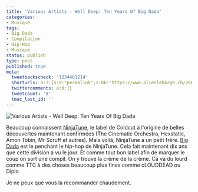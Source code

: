 ```yaml
---
title: 'Various Artists - Well Deep: Ten Years Of Big Dada'
categories:
- Musique
tags:
- Big Dada
- Compilation
- Hip-Hop
- Musique
status: publish
type: post
published: true
meta:
  tweetbackscheck: '1234461214'
  shorturls: a:7:{s:9:"permalink";s:86:"https://www.alienlebarge.ch/2007/10/27/various-artists-well-deep-ten-years-of-big-dada/";s:7:"tinyurl";s:25:"https://tinyurl.com/brjk9u";s:4:"isgd";s:17:"https://is.gd/ivy8";s:5:"bitly";s:18:"https://bit.ly/HGnk";s:5:"snipr";s:22:"https://snipr.com/bcwa4";s:5:"snurl";s:22:"https://snurl.com/bcwa4";s:7:"snipurl";s:24:"https://snipurl.com/bcwa4";}
  twittercomments: a:0:{}
  tweetcount: '0'
  tmac_last_id: ''
---
```

<img src="https://dlgjp9x71cipk.cloudfront.net/2007/10/bigdada.png" alt="Various Artists - Well Deep: Ten Years Of Big Dada" />

Beaucoup connaissent <a href="https://www.ninjatune.net/" title="Le site de NinjaTune">NinjaTune</a>, le label de Coldcut à l'origine de belles découvertes maintenant confirmées (The Cinematic Orchestra, Hexstatic,  Amon Tobin,  Mr Scruff et autres). Mais voilà, NinjaTune a un petit frère. <a href="https://www.bigdada.com/" title="Le site de Big Dada">Big Dada</a> est le penchant le hip-hop de NinjaTune.
Cela fait maintenant dix ans que cette division a vu le jour. Et comme tout bon label afin de marquer le coup on sort une compil. On y trouve la crème de la crème. Ca va du lourd comme TTC à des choses beaucoup plus fines comme cLOUDDEAD ou Diplo.

Je ne peux que vous la recommander chaudement.
